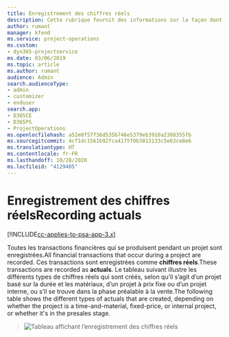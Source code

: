 ```yaml
---
title: Enregistrement des chiffres réels
description: Cette rubrique fournit des informations sur la façon dont les chiffres réels sont enregistrés.
author: rumant
manager: kfend
ms.service: project-operations
ms.custom:
- dyn365-projectservice
ms.date: 03/06/2019
ms.topic: article
ms.author: rumant
audience: Admin
search.audienceType:
- admin
- customizer
- enduser
search.app:
- D365CE
- D365PS
- ProjectOperations
ms.openlocfilehash: a52e0f57f36d535b746e5379eb3910a2368355fb
ms.sourcegitcommit: 4cf1dc1561b92fca4175f0b3813133c5e63ce8e6
ms.translationtype: HT
ms.contentlocale: fr-FR
ms.lasthandoff: 10/28/2020
ms.locfileid: "4129405"
---
```

# <a name="recording-actuals"></a><span data-ttu-id="c0a31-103">Enregistrement des chiffres réels</span><span class="sxs-lookup"><span data-stu-id="c0a31-103">Recording actuals</span></span> 

[!INCLUDE[cc-applies-to-psa-app-3.x](../includes/cc-applies-to-psa-app-3x.md)]

<span data-ttu-id="c0a31-104">Toutes les transactions financières qui se produisent pendant un projet sont enregistrées.</span><span class="sxs-lookup"><span data-stu-id="c0a31-104">All financial transactions that occur during a project are recorded.</span></span> <span data-ttu-id="c0a31-105">Ces transactions sont enregistrées comme **chiffres réels**.</span><span class="sxs-lookup"><span data-stu-id="c0a31-105">These transactions are recorded as **actuals**.</span></span> <span data-ttu-id="c0a31-106">Le tableau suivant illustre les différents types de chiffres réels qui sont créés, selon qu’il s’agit d’un projet basé sur la durée et les matériaux, d’un projet à prix fixe ou d’un projet interne, ou s’il se trouve dans la phase préalable à la vente.</span><span class="sxs-lookup"><span data-stu-id="c0a31-106">The following table shows the different types of actuals that are created, depending on whether the project is a time-and-material, fixed-price, or internal project, or whether it's in the presales stage.</span></span>

> ![Tableau affichant l’enregistrement des chiffres réels](media/advanced-table2.png)
